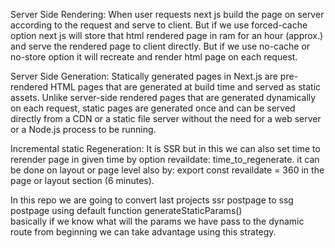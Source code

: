 Server Side Rendering: When user requests next js build the page on server according to the request and serve to client. But if we use forced-cache option next js will store that html rendered page in ram for an hour (approx.) and serve the rendered page to client directly. But if we use no-cache or no-store option it will recreate and render html page on each request.

Server Side Generation: Statically generated pages in Next.js are pre-rendered HTML pages that are generated at build time and served as static assets. Unlike server-side rendered pages that are generated dynamically on each request, static pages are generated once and can be served directly from a CDN or a static file server without the need for a web server or a Node.js process to be running.

Incremental static Regeneration: It is SSR but in this  we can also set time to rerender page in given time by option revaildate: time_to_regenerate.
it can be done on layout or page level also by: export const revaildate = 360 in the page or layout section  (6 minutes).


In this repo we are going to convert last projects ssr postpage to ssg postpage using default function generateStaticParams()   
basically if we know what will the params we have pass to the dynamic route from beginning we can take advantage using this strategy.
